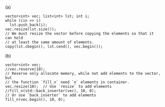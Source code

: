 (a)

    vector<int> vec; list<int> lst; int i;
    while (cin >> i)
      lst.push_back(i);
    vec.resize(lst.size());
    // We must resize the vector before copying the elements so that it can hold
    // at least the same amount of elements.
    copy(lst.cbegin(), lst.cend(), vec.begin());

(b)

    vector<int> vec;
    //vec.reserve(10);
    // Reserve only allocate memory, while not add elements to the vector, but
    // the function `fill_n` need `n` elements in container.
    vec.resize(10);  // Use `resize` to add elements
    //fill_n(std::back_inserter(vec), 10, 0);
    // Or use `back_inserter` to add elements
    fill_n(vec.begin(), 10, 0);
